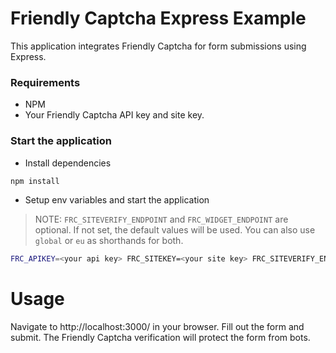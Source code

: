 # Friendly Captcha Express Example

This application integrates Friendly Captcha for form submissions using Express.

### Requirements

- NPM
- Your Friendly Captcha API key and site key.

### Start the application

- Install dependencies

```bash
npm install
```

- Setup env variables and start the application

> NOTE: `FRC_SITEVERIFY_ENDPOINT` and `FRC_WIDGET_ENDPOINT` are optional. If not set, the default values will be used. You can also use `global` or `eu` as shorthands for both.

```bash
FRC_APIKEY=<your api key> FRC_SITEKEY=<your site key> FRC_SITEVERIFY_ENDPINT=<siteverify endpoint> FRC_WIDGET_ENDPOINT=<widget endpoint> npm run start
```

# Usage

Navigate to http://localhost:3000/ in your browser.
Fill out the form and submit. The Friendly Captcha verification will protect the form from bots.

